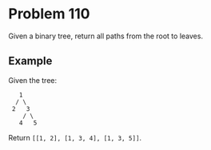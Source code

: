 # Problem 110

Given a binary tree, return all paths from the root to leaves.

## Example

Given the tree:

```text
   1
  / \
 2   3
    / \
   4   5
```

Return `[[1, 2], [1, 3, 4], [1, 3, 5]]`.
